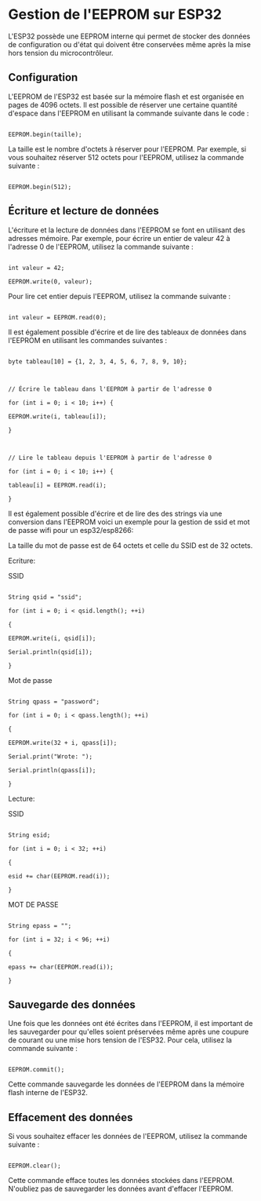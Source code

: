 
  

# Gestion de l'EEPROM sur ESP32

  

L'ESP32 possède une EEPROM interne qui permet de stocker des données de configuration ou d'état qui doivent être conservées même après la mise hors tension du microcontrôleur.

  

## Configuration

  

L'EEPROM de l'ESP32 est basée sur la mémoire flash et est organisée en pages de 4096 octets. Il est possible de réserver une certaine quantité d'espace dans l'EEPROM en utilisant la commande suivante dans le code :

  

```arduino

EEPROM.begin(taille);

```

  

La taille est le nombre d'octets à réserver pour l'EEPROM. Par exemple, si vous souhaitez réserver 512 octets pour l'EEPROM, utilisez la commande suivante :

  

```arduino

EEPROM.begin(512);

```

  

## Écriture et lecture de données

  

L'écriture et la lecture de données dans l'EEPROM se font en utilisant des adresses mémoire. Par exemple, pour écrire un entier de valeur 42 à l'adresse 0 de l'EEPROM, utilisez la commande suivante :

  

```arduino

int valeur = 42;

EEPROM.write(0, valeur);

```

  

Pour lire cet entier depuis l'EEPROM, utilisez la commande suivante :

  

```arduino

int valeur = EEPROM.read(0);

```

  

Il est également possible d'écrire et de lire des tableaux de données dans l'EEPROM en utilisant les commandes suivantes :

  

```arduino

byte tableau[10] = {1, 2, 3, 4, 5, 6, 7, 8, 9, 10};

  

// Écrire le tableau dans l'EEPROM à partir de l'adresse 0

for (int i = 0; i < 10; i++) {

EEPROM.write(i, tableau[i]);

}

  

// Lire le tableau depuis l'EEPROM à partir de l'adresse 0

for (int i = 0; i < 10; i++) {

tableau[i] = EEPROM.read(i);

}

```

  

Il est également possible d'écrire et de lire des des strings via une conversion dans l'EEPROM voici un exemple pour la gestion de ssid et mot de passe wifi pour un esp32/esp8266:

  

La taille du mot de passe est de 64 octets et celle du SSID est de 32 octets.

Ecriture:

SSID

```arduino

String qsid = "ssid";

for (int i = 0; i < qsid.length(); ++i)

{

EEPROM.write(i, qsid[i]);

Serial.println(qsid[i]);

}

```

Mot de passe

```arduino

String qpass = "password";

for (int i = 0; i < qpass.length(); ++i)

{

EEPROM.write(32 + i, qpass[i]);

Serial.print("Wrote: ");

Serial.println(qpass[i]);

}
```

  

Lecture:

SSID

```arduino

String esid;

for (int i = 0; i < 32; ++i)

{

esid += char(EEPROM.read(i));

}

```

MOT DE PASSE

```arduino

String epass = "";

for (int i = 32; i < 96; ++i)

{

epass += char(EEPROM.read(i));

}

```

  

## Sauvegarde des données

  

Une fois que les données ont été écrites dans l'EEPROM, il est important de les sauvegarder pour qu'elles soient préservées même après une coupure de courant ou une mise hors tension de l'ESP32. Pour cela, utilisez la commande suivante :

  

```arduino

EEPROM.commit();

```

Cette commande sauvegarde les données de l'EEPROM dans la mémoire flash interne de l'ESP32.

  

## Effacement des données

  

Si vous souhaitez effacer les données de l'EEPROM, utilisez la commande suivante :

  

```arduino

EEPROM.clear();

```

Cette commande efface toutes les données stockées dans l'EEPROM. N'oubliez pas de sauvegarder les données avant d'effacer l'EEPROM.
